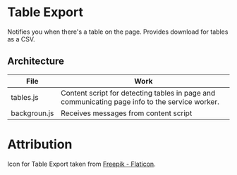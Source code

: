 # Table Export

Notifies you when there's a table on the page. Provides download for tables as a CSV.


## Architecture 

| File | Work |
-------|------
|tables.js| Content script for detecting tables in page and communicating page info to the service worker.|
|backgroun.js| Receives messages from content script|

# Attribution

Icon for Table Export taken from [Freepik - Flaticon](https://www.flaticon.com/free-icons/scheme).